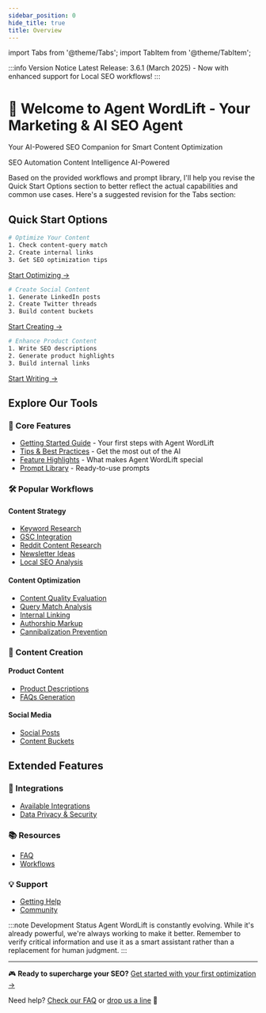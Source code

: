 ```yaml
---
sidebar_position: 0
hide_title: true
title: Overview
---
```


import Tabs from '@theme/Tabs';
import TabItem from '@theme/TabItem';

:::info Version Notice
Latest Release: 3.6.1 (March 2025) - Now with enhanced support for Local SEO workflows!
:::

# 🤖 Welcome to Agent WordLift - Your Marketing & AI SEO Agent

<div style={{textAlign: 'center', margin: '2rem 0'}}>
<p style={{fontSize: '1.2rem', color: 'var(--ifm-color-emphasis-600)'}}>
Your AI-Powered SEO Companion for Smart Content Optimization
</p>

<div style={{display: 'flex', justifyContent: 'center', gap: '1rem', marginBottom: '2rem', flexWrap: 'wrap'}}>
<span className="badge badge--success">SEO Automation</span>
<span className="badge badge--primary">Content Intelligence</span>
<span className="badge badge--info">AI-Powered</span>
</div>
</div>

Based on the provided workflows and prompt library, I'll help you revise the Quick Start Options section to better reflect the actual capabilities and common use cases. Here's a suggested revision for the Tabs section:

## Quick Start Options

<Tabs>
  <TabItem value="optimize" label="Optimize Content" default>

```bash
# Optimize Your Content
1. Check content-query match
2. Create internal links
3. Get SEO optimization tips
```

[Start Optimizing →](./workflows/analyzing-query-match.md)
  </TabItem>
  <TabItem value="social" label="Social Media">

```bash
# Create Social Content
1. Generate LinkedIn posts
2. Create Twitter threads
3. Build content buckets
```

[Start Creating →](./workflows/create-social-media-posts.md)
  </TabItem>
  <TabItem value="product" label="Product Content">

```bash
# Enhance Product Content
1. Write SEO descriptions
2. Generate product highlights
3. Build internal links
```

[Start Writing →](./workflows/create-product-description.md)
  </TabItem>
</Tabs>

## Explore Our Tools

### 🎯 Core Features

* [Getting Started Guide](./getting-started.md) - Your first steps with Agent WordLift
* [Tips & Best Practices](./tips.md) - Get the most out of the AI
* [Feature Highlights](./highlights.md) - What makes Agent WordLift special
* [Prompt Library](./prompt-reference.md) - Ready-to-use prompts

### 🛠️ Popular Workflows

<div className="container">
<div className="row">
<div className="col col--6">

#### Content Strategy

* [Keyword Research](./workflows/keyword-discovery.md)
* [GSC Integration](./workflows/google-search-console.md)
* [Reddit Content Research](./workflows/research-content-ideas.md)
* [Newsletter Ideas](./workflows/ideas-for-newsletters.md)
* [Local SEO Analysis](./workflows/local-seo-analysis.md)

</div>
<div className="col col--6">

#### Content Optimization

* [Content Quality Evaluation](./workflows/content-evaluation.md)
* [Query Match Analysis](./workflows/analyzing-query-match.md)
* [Internal Linking](./workflows/create-internal-links.md)
* [Authorship Markup](./workflows/adding-authorship-markup.md)
* [Cannibalization Prevention](./workflows/keyword-cannibalization.md)

</div>
</div>
</div>

### 🎨 Content Creation

<div className="container">
<div className="row">
<div className="col col--6">

#### Product Content

* [Product Descriptions](./workflows/create-product-description.md)
* [FAQs Generation](./workflows/faq.md)

</div>
<div className="col col--6">

#### Social Media

* [Social Posts](./workflows/create-social-media-posts.md)
* [Content Buckets](./workflows/create-social-media-content-buckets.md)

</div>
</div>
</div>

## Extended Features

<div className="container">
<div className="row">
<div className="col col--4">

### 🔌 Integrations

* [Available Integrations](./integrations.md)
* [Data Privacy & Security](./data-privacy-and-security.md)

</div>
<div className="col col--4">

### 📚 Resources

* [FAQ](./faq.md)
* [Workflows](./workflows.md)

</div>
<div className="col col--4">

### 💡 Support

* [Getting Help](./getting-started.md#getting-help)
* [Community](https://wordlift.io/community)

</div>
</div>
</div>

:::note Development Status
Agent WordLift is constantly evolving. While it's already powerful, we're always working to make it better. Remember to verify critical information and use it as a smart assistant rather than a replacement for human judgment.
:::

---

🎮 **Ready to supercharge your SEO?**
[Get started with your first optimization →](./getting-started.md)

Need help? [Check our FAQ](./faq.md) or [drop us a line](mailto:support@wordlift.io) 💌
